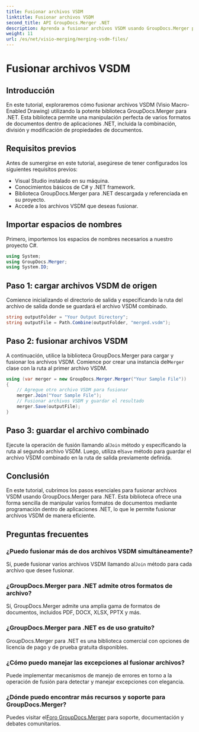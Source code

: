 ```yaml
---
title: Fusionar archivos VSDM
linktitle: Fusionar archivos VSDM
second_title: API GroupDocs.Merger .NET
description: Aprenda a fusionar archivos VSDM usando GroupDocs.Merger para .NET. Simplifique sus tareas de gestión de documentos con esta biblioteca fácil de usar.
weight: 11
url: /es/net/visio-merging/merging-vsdm-files/
---
```


# Fusionar archivos VSDM

## Introducción
En este tutorial, exploraremos cómo fusionar archivos VSDM (Visio Macro-Enabled Drawing) utilizando la potente biblioteca GroupDocs.Merger para .NET. Esta biblioteca permite una manipulación perfecta de varios formatos de documentos dentro de aplicaciones .NET, incluida la combinación, división y modificación de propiedades de documentos.
## Requisitos previos
Antes de sumergirse en este tutorial, asegúrese de tener configurados los siguientes requisitos previos:
- Visual Studio instalado en su máquina.
- Conocimientos básicos de C# y .NET framework.
- Biblioteca GroupDocs.Merger para .NET descargada y referenciada en su proyecto.
- Accede a los archivos VSDM que deseas fusionar.

## Importar espacios de nombres
Primero, importemos los espacios de nombres necesarios a nuestro proyecto C#.
```csharp
using System; 
using GroupDocs.Merger;
using System.IO;
```
## Paso 1: cargar archivos VSDM de origen
Comience inicializando el directorio de salida y especificando la ruta del archivo de salida donde se guardará el archivo VSDM combinado.
```csharp
string outputFolder = "Your Output Directory";
string outputFile = Path.Combine(outputFolder, "merged.vsdm");
```
## Paso 2: fusionar archivos VSDM
 A continuación, utilice la biblioteca GroupDocs.Merger para cargar y fusionar los archivos VSDM. Comience por crear una instancia del`Merger` clase con la ruta al primer archivo VSDM.
```csharp
using (var merger = new GroupDocs.Merger.Merger("Your Sample File"))
{
    // Agregue otro archivo VSDM para fusionar
    merger.Join("Your Sample File");
    // Fusionar archivos VSDM y guardar el resultado
    merger.Save(outputFile);
}
```
## Paso 3: guardar el archivo combinado
Ejecute la operación de fusión llamando al`Join` método y especificando la ruta al segundo archivo VSDM. Luego, utiliza el`Save` método para guardar el archivo VSDM combinado en la ruta de salida previamente definida.

## Conclusión
En este tutorial, cubrimos los pasos esenciales para fusionar archivos VSDM usando GroupDocs.Merger para .NET. Esta biblioteca ofrece una forma sencilla de manipular varios formatos de documentos mediante programación dentro de aplicaciones .NET, lo que le permite fusionar archivos VSDM de manera eficiente.

## Preguntas frecuentes
### ¿Puedo fusionar más de dos archivos VSDM simultáneamente?
 Sí, puede fusionar varios archivos VSDM llamando al`Join` método para cada archivo que desee fusionar.
### ¿GroupDocs.Merger para .NET admite otros formatos de archivo?
Sí, GroupDocs.Merger admite una amplia gama de formatos de documentos, incluidos PDF, DOCX, XLSX, PPTX y más.
### ¿GroupDocs.Merger para .NET es de uso gratuito?
GroupDocs.Merger para .NET es una biblioteca comercial con opciones de licencia de pago y de prueba gratuita disponibles.
### ¿Cómo puedo manejar las excepciones al fusionar archivos?
Puede implementar mecanismos de manejo de errores en torno a la operación de fusión para detectar y manejar excepciones con elegancia.
### ¿Dónde puedo encontrar más recursos y soporte para GroupDocs.Merger?
 Puedes visitar el[Foro GroupDocs.Merger](https://forum.groupdocs.com/c/merger/32) para soporte, documentación y debates comunitarios.